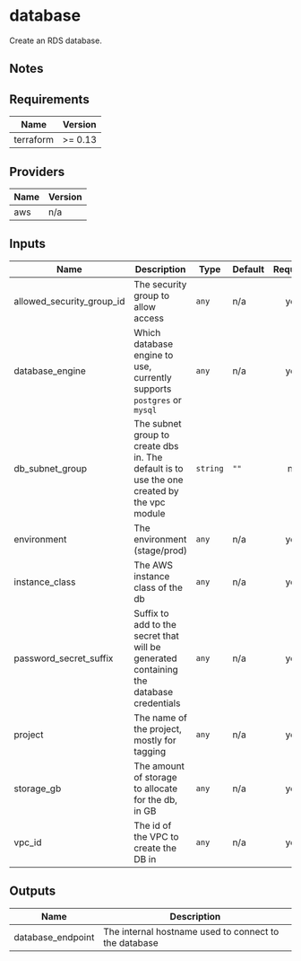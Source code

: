 # database

Create an RDS database.

## Notes

<!-- BEGINNING OF PRE-COMMIT-TERRAFORM DOCS HOOK -->
## Requirements

| Name | Version |
|------|---------|
| terraform | >= 0.13 |

## Providers

| Name | Version |
|------|---------|
| aws | n/a |

## Inputs

| Name | Description | Type | Default | Required |
|------|-------------|------|---------|:--------:|
| allowed\_security\_group\_id | The security group to allow access | `any` | n/a | yes |
| database\_engine | Which database engine to use, currently supports `postgres` or `mysql` | `any` | n/a | yes |
| db\_subnet\_group | The subnet group to create dbs in. The default is to use the one created by the vpc module | `string` | `""` | no |
| environment | The environment (stage/prod) | `any` | n/a | yes |
| instance\_class | The AWS instance class of the db | `any` | n/a | yes |
| password\_secret\_suffix | Suffix to add to the secret that will be generated containing the database credentials | `any` | n/a | yes |
| project | The name of the project, mostly for tagging | `any` | n/a | yes |
| storage\_gb | The amount of storage to allocate for the db, in GB | `any` | n/a | yes |
| vpc\_id | The id of the VPC to create the DB in | `any` | n/a | yes |

## Outputs

| Name | Description |
|------|-------------|
| database\_endpoint | The internal hostname used to connect to the database |

<!-- END OF PRE-COMMIT-TERRAFORM DOCS HOOK -->
